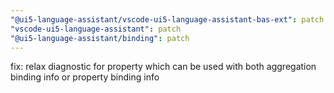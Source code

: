 ```yaml
---
"@ui5-language-assistant/vscode-ui5-language-assistant-bas-ext": patch
"vscode-ui5-language-assistant": patch
"@ui5-language-assistant/binding": patch
---
```


fix: relax diagnostic for property which can be used with both aggregation binding info or property binding info
